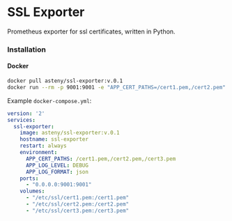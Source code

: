 # SSL Exporter 

Prometheus exporter for ssl certificates, written in Python.

### Installation

#### Docker

```bash
docker pull asteny/ssl-exporter:v.0.1
docker run --rm -p 9001:9001 -e "APP_CERT_PATHS=/cert1.pem,/cert2.pem" -v "$(pwd)/cert1.pem:/cert1.pem" -v "$(pwd)/cert2.pem:/cert2.pem" asteny/ssl-exporter:v.0.1
```

Example `docker-compose.yml`:

```yaml
version: '2'
services:
  ssl-exporter:
    image: asteny/ssl-exporter:v.0.1
    hostname: ssl-exporter
    restart: always
    environment:
      APP_CERT_PATHS: /cert1.pem,/cert2.pem,/cert3.pem
      APP_LOG_LEVEL: DEBUG
      APP_LOG_FORMAT: json
    ports:
      - "0.0.0.0:9001:9001"
    volumes:
      - "/etc/ssl/cert1.pem:/cert1.pem"
      - "/etc/ssl/cert2.pem:/cert2.pem"
      - "/etc/ssl/cert3.pem:/cert3.pem"
```